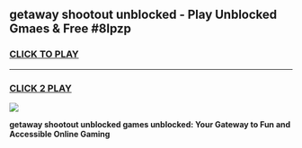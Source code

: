 
## getaway shootout unblocked - Play Unblocked Gmaes & Free #8lpzp
<h3>
<a href="https://premium.freeplayer.one?title=getaway_shootout_unblocked&ref=03M">CLICK TO PLAY</a></h3>
<hr>

<h3>
<a href="https://premium.freeplayer.one?title=getaway_shootout_unblocked&ref=03M">CLICK 2 PLAY</a>
  
</h3>

<a href="https://premium.freeplayer.one?title=getaway_shootout_unblocked&ref=03M"><img src="https://clearcache.store/games.png"></a>


**getaway shootout unblocked games unblocked: Your Gateway to Fun and Accessible Online Gaming**
